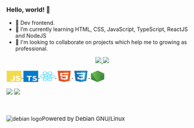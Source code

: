 ### Hello, world! 👋

- 🔭 Dev frontend.
- 🌱 I’m currently learning HTML, CSS, JavaScript, TypeScript, ReactJS and NodeJS
- 👯 I'm looking to collaborate on projects which help me to growing as professional.

<div align="center">
  <a href="https://github.com/rvianadev">
  <img height="180em" src="https://github-readme-stats-sigma-five.vercel.app/api?username=rvianadev&show_icons=true&theme=react&include_all_commits=true&count_private=true"/>
  <img height="180em" src="https://github-readme-stats-sigma-five.vercel.app/api/top-langs/?username=rvianadev&layout=compact&langs_count=7&theme=react"/>
</div>
  
<div style="display: inline_block"><br>
  <img align="center" alt="rviana-js" height="30" width="40" src="https://raw.githubusercontent.com/devicons/devicon/master/icons/javascript/javascript-plain.svg">
  <img align="center" alt="rviana-ts" height="30" width="40" src="https://raw.githubusercontent.com/devicons/devicon/master/icons/typescript/typescript-plain.svg">
  <img align="center" alt="rviana-react" height="30" width="40" src="https://raw.githubusercontent.com/devicons/devicon/master/icons/react/react-original.svg">
  <img align="center" alt="rviana-HTML" height="30" width="40" src="https://raw.githubusercontent.com/devicons/devicon/master/icons/html5/html5-original.svg">
  <img align="center" alt="rviana-CSS" height="30" width="40" src="https://raw.githubusercontent.com/devicons/devicon/master/icons/css3/css3-original.svg">   
  <img align="center" alt="rviana-CSS" height="30" width="40" src="https://github.com/devicons/devicon/blob/master/icons/nodejs/nodejs-original.svg">
    
</div>
<br>
<div>   
  <a href = "mailto:roviol@gmail.com"><img src="https://img.shields.io/badge/-Gmail-%23333?style=for-the-badge&logo=gmail&logoColor=white" target="_blank"></a>
  <a href="https://www.linkedin.com/in/rodrigo-v-oliveira" target="_blank"><img src="https://img.shields.io/badge/-LinkedIn-%230077B5?style=for-the-badge&logo=linkedin&logoColor=white" target="_blank"></a>  

</div>
<br><br><br>
<img alt="debian logo" height="30" width="40" src="https://cdn.jsdelivr.net/gh/devicons/devicon/icons/debian/debian-original.svg" /><small style="font-size: 15px">Powered by Debian GNU/Linux</small>
